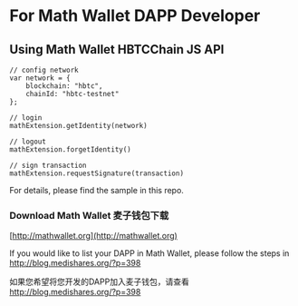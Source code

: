 
# For Math Wallet DAPP Developer

## Using Math Wallet HBTCChain JS API


```
// config network
var network = {
    blockchain: "hbtc",
    chainId: "hbtc-testnet"
};

// login
mathExtension.getIdentity(network)

// logout
mathExtension.forgetIdentity()

// sign transaction
mathExtension.requestSignature(transaction)
```

For details, please find the sample in this repo.


### Download Math Wallet 麦子钱包下载

[http://mathwallet.org](http://mathwallet.org)

If you would like to list your DAPP in Math Wallet, please follow the steps in http://blog.medishares.org/?p=398

如果您希望将您开发的DAPP加入麦子钱包，请查看 http://blog.medishares.org/?p=398

